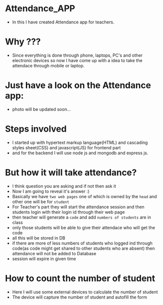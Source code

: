 # Attendance_APP
- In this I have created Attendance app for teachers.
# Why ???
- Since everything is done through phone, laptops, PC's and other electronic devices so now I have come up with a idea to take the attendace through mobile or laptop.
# Just have a look on the Attendance app:
- photo will be updated soon...
# Steps involved
- I started up with hypertext markup language(HTML) and cascading styles sheet(CSS) and javascript(JS) for frontend part
- and for the backend I will use node js and mongodb and express js.
# But how it will take attendance? 
- I think question you are asking and if not then ask it
- Now I am going to reveal it's answer :)
- Basically we have `two web pages` one of which is owned by the `head` and other one will be for `student`
- For Teacher's part they will start the attendance session and then students login with their login id through their web page
- then teacher will generate a `code` and add `numbers of students` are in class
- only those students will be able to give their attendace who will get the code
- all this will be stored in DB
- if there are more of less numbers of students who logged ind through code(as code might get shared to other students who are absent) then attendance will not be added to Database
- session will expire in given time
# How to count the number of student
- Here I will use some external devices to calculate the number of student
- The device will capture the number of student and autofill the form
